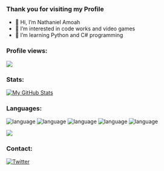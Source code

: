 ### Thank you for visiting my Profile

- 👋 Hi, I’m Nathaniel Amoah
- 👀 I’m interested in code works and video games
- 🌱 I’m learning Python and C# programming
<!--- 💞️ I’m looking to collaborate on ... dunno
- 📫 How to reach me ... ---> 

<!---
nathanielam0ah/nathanielam0ah is a ✨ special ✨ repository because its `README.md` (this file) appears on your GitHub profile.
You can click the Preview link to take a look at your changes.
--->

### Profile views:
![](https://komarev.com/ghpvc/?username=nathanielam0ah&style=flat-square)

### Stats:
[![My GitHub Stats](https://github-readme-stats-kappa-two-91.vercel.app/api/?username=nathanielam0ah&count_private=true&theme=tokyonight&showicons=true)]()

### Languages:
<p>
  <img alt="language" src="https://img.shields.io/badge/Python-3776AB?style=for-the-badge&logo=python&logoColor=white">
  <img alt="language" src="https://img.shields.io/badge/C%23-239120?style=for-the-badge&logo=c-sharp&logoColor=white">
  <img alt="language" src="https://img.shields.io/badge/html5-%23E34F26.svg?style=for-the-badge&logo=html5&logoColor=white">
  <img alt="language" src="https://img.shields.io/badge/css3-%231572B6.svg?style=for-the-badge&logo=css3&logoColor=white">
  <img alt="language" src="https://img.shields.io/badge/javascript-%23323330.svg?style=for-the-badge&logo=javascript&logoColor=%23F7DF1E">
</p>


[![](https://github-readme-stats-sigma-five.vercel.app/api/top-langs/?username=nathanielam0ah&layout=compact)](https://github.com/anuraghazra/github-readme-stats)


<h3 align="left">Contact:</h3>
<p>
<a href="https://twitter.com/ignitesod" target="blank" ><img src="https://img.shields.io/badge/Twitter-%231DA1F2.svg?style=for-the-badge&logo=Twitter&logoColor=white" alt="Twitter" /></a>
</p>

